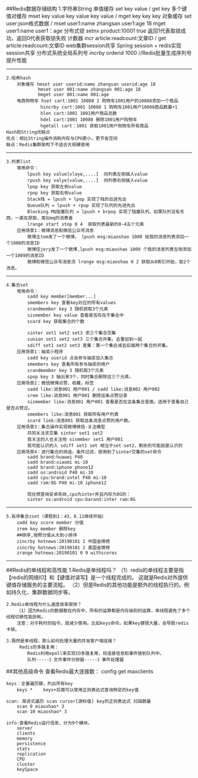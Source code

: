 ##Redis数据存储结构
    1.字符串String
        单值缓存  set key value / get key
        多个键值对缓存 mset key value key value key value / mget key key key
        对象缓存  set user:json格式数据 / mset user1:name zhangsan user1:age 18
                mget user1:name  user1：age
        分布式锁  setnx product:10001 true 返回1代表取锁成功，返回0代表获取锁失败
        计数器   incr article:readcount:文章ID / get article:readcount:文章ID
        web集群session共享  Spring session + redis实现session共享
        分布式系统全局系列号 incrby orderid 1000 //Redis批量生成序列号提升性能

*********************************************************************************

    2.哈希hash
        对象缓存 hmset user userid:name zhangsan userid:age 18
                hmset user 001:name zhangsan 001:age 18
                hmget user 001:name 001:age
        电商购物车 hset cart:1001 10088 1 购物车1001用户的10088添加一个商品
                 hincrby cart:1001 10088 1 购物车1001用户10088商品数量+1
                 hlen cart:1001 1001用户商品总数
                 hdel cart:1001 10088 删除1001用户购物车
                 hgetall cart：1001 获取1001用户购物车所有商品
    Hash和String优缺点
    优点：相比String操作消耗内存与CPU更小，更节省空间
    缺点：Redis集群架构下不适合大规模使用
   
********************************************************************************* 
    
    3.列表list
        常用命令：
            lpush key value[vlaye,....]  向列表左侧插入value
            rpush key valye[value,....]  向列表右侧插入value
            lpop key 获取左侧value
            rpop key 获取右侧value
            Stack栈 = lpush + lpop 实现了栈的后进先出
            Queue队列 = lpush + rpop 实现了队列的先进先出
            Blocking MQ阻塞队列 = lpush + brpop 实现了阻塞队列，如果队列没有东西，一直在获取，类似mq的消费者
            lrange start stop 0 4  获取列表最新的0-4五个元素
        应用场景1：微博消息和微信公众号消息
            微博主tom发了一个微博， lpush msg:miaoshao 1008 给我的消息列表添加一个1008的消息ID
            微博住jery发了一个微博,lpush msg:miaoshao 1009 个我的消息列表左侧添加一个1009的消息ID
            微博和微信公众号消息流 lrange msg:miaoshao 0 2 获取从0索引开始，取2个消息。          
              
*********************************************************************************
    
    4.集合set
        常用命令：
            sadd key member[member...]
            smembers key 查看key对应的所有values
            srandmember key 3 随机获取3个元素
            sismember key value 查看是否存在于集合中
            scard key 获取集合的个数
            
            sinter set1 set2 set3 求三个集合交集
            sunion set1 set2 set3 三个集合并集，去重加到一起
            sdiff set1 set2 set3 差集：第一个集合减去后面两个集合的并集。
        应用场景1：抽奖小程序
            sadd key userid 点击参与抽奖加入集合
            smembers key 查看所有参与抽奖的用户
            srandmember key 3 随机取3个元素
            spop key 3 抽出来3个，同时集合删除这三个元素。
        应用场景2：微信微博点赞，收藏，标签
            sadd like:消息001 用户001 / sadd like:消息002 用户002
            srem like:消息001 用户001 删除这条点赞记录
            sismember like:消息001 用户001 查看是否在这条集合里面。适用于查看自己是否点赞过。
            smembers like:消息001 获取所有用户列表
            scard liek:消息001 获取这条消息点赞的用户数。
        应用场景3：集合操作实现微博微信-关注模型
            共同关注求交集 sinter set1 set2
            我关注的人也关注他 sismmber set1 用户001
            我可能认识的人 sdiff set1 set 相当于set-set2，剩余的可能就是认识的
        应用场景4：进行集合的帅选，条件过滤，使用到了sinter交集的set命令
            sadd brand:huawei P40
            sadd brand:xiaomi mi-10
            sadd brand:iphone phone12
            sadd os:android P40 mi-10
            sadd cpu:brand:intel P40 mi-10
            sadd ram:8G P40 mi-10 iphone12
            
            现在想查询安卓系统,cpu为inter并且内存为8G的：
            sinter os:android cpu:barand:inter ram:8G
            
*********************************************************************************
    
    5.有序集合zset（课程到1：43，8.11继续开始）
        zadd key score member 分值
        zrem key member 删除key
        ##排序,按照分值从大到小排序
        zincrby hotnews:20190101 1 中国金牌榜
        zincrby hotnews:20190101 2 美国金牌榜
        zrange hotnews:20190101 0 9 withscores
        
*********************************************************************************

##Redis的单线程和高性能
    1.Redis是单线程吗？
        （1）redis的单线程主要是指【redis的网络IO】和【键值对读写】是一个线程完成的。
        这就是Redis对外提供键值存储服务的主要流程。
        （2）但是Redis的其他功能是额外的线程执行的。例如持久化、集群数据同步等。
        
    2.Redis单线程为什么速度效率很快？
        （1）因为Redis的数据都在内存中，所有的运算都是内存级别的运算，单线程避免了多个线程切换性能损耗。
        注意：对于耗时的指令，就减少使用。比如keys命令。如果key键很大量，会导致redis卡顿。
        
    3.既然是单线程，那么如何处理大量的并发客户端连接？
         Redis的多路复用：
            Redis利用epoll来实现IO多路复用，将连接信息和事件放到队列中。
            队列-----》文件事件分排器-----》事件处理器
            
##其他高级命令
    查看Redis最大连接数：
        config get maxclients
        
    keys：全量遍历键，列出所有key
        keys *    keys+后面可以使用正则表达式查询特定的key值
        
    scan: 渐进式遍历 scan cursor[游标值] key的正则表达式 扫描数量
        scan 0 miaoshao* 3
        scan 10 miaoshao* 3
        
    info:查看Redis运行信息，分为9个模块。
        server
        clients
        memory
        persistence
        stats
        replication
        CPU
        cluster
        keySpace
        
        